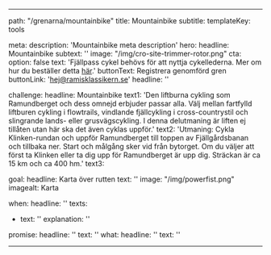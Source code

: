 ---

path: "/grenarna/mountainbike"
title: Mountainbike
subtitle: 
templateKey: tools

meta: 
  description: 'Mountainbike meta description'
hero:
  headline: Mountainbike
  subtext: ''
  image: "/img/cro-site-trimmer-rotor.png"
  cta:
    option: false
    text: 'Fjällpass cykel behövs för att nyttja cykellederna. Mer om hur du beställer detta <a href="https://www.ramundberget.se/information/liftkort/sommar/" target="_blank" rel="noopener noreferrer">här</a>.' 
    buttonText: Registrera genomförd gren
    buttonLink: 'hej@ramisklassikern.se'
    headline: ''

challenge:
  headline: Mountainbike
  text1: 'Den liftburna cykling som Ramundberget och dess omnejd erbjuder passar alla. Välj mellan fartfylld liftburen cykling i flowtrails, vindlande fjällcykling i cross-countrystil och slingrande lands- eller grusvägscykling. I denna delutmaning är liften ej tillåten utan här ska det även cyklas uppför.' 
  text2: 'Utmaning: Cykla Klinken-rundan och uppför Ramundberget till toppen av Fjällgårdsbanan och tillbaka ner. Start och målgång sker vid från bytorget. Om du väljer att först ta Klinken eller ta dig upp för Ramundberget är upp dig. Sträckan är ca 15 km och ca 400 hm.'
  text3:

goal:
  headline: Karta över rutten
  text: '' 
  image: "/img/powerfist.png"
  imagealt: Karta

when:
  headline: ''
  texts:
  - text: ''
    explanation: ''

 
promise:
  headline: ''
  text: ''
what:
  headline: ''
  text: ''

---